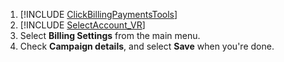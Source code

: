 1. [!INCLUDE [ClickBillingPaymentsTools](./ClickBillingPaymentsTools.md)]
1. [!INCLUDE [SelectAccount_VR](./SelectAccount_VR.md)]
1. Select **Billing Settings** from the main menu.
1. Check **Campaign details**, and select **Save** when you're done.


